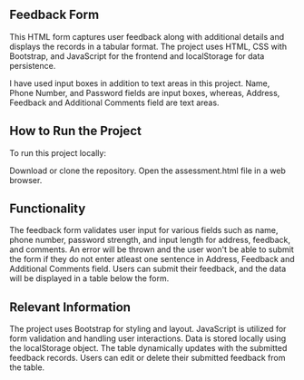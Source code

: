 
## Feedback Form

This HTML form captures user feedback along with additional details and displays the records in a tabular format. The project uses HTML, CSS with Bootstrap, and JavaScript for the frontend and localStorage for data persistence.

I have used input boxes in addition to text areas in this project. Name, Phone Number, and Password fields are input boxes, whereas, Address, Feedback and Additional Comments field are text areas. 

## How to Run the Project
To run this project locally:

Download or clone the repository.
Open the assessment.html file in a web browser.

## Functionality
The feedback form validates user input for various fields such as name, phone number, password strength, and input length for address, feedback, and comments. An error will be thrown and the user won't be able to submit the form if they do not enter atleast one sentence in Address, Feedback and Additional Comments field. Users can submit their feedback, and the data will be displayed in a table below the form.

## Relevant Information
The project uses Bootstrap for styling and layout.
JavaScript is utilized for form validation and handling user interactions.
Data is stored locally using the localStorage object.
The table dynamically updates with the submitted feedback records.
Users can edit or delete their submitted feedback from the table.